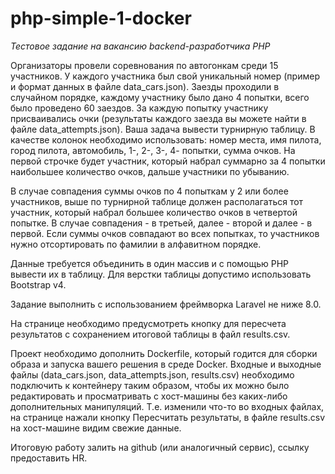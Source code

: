 # php-simple-1-docker

*Тестовое задание на вакансию backend-разработчика PHP*

Организаторы провели соревнования по автогонкам среди 15 участников. У каждого участника был свой уникальный номер
(пример и формат данных в файле data_cars.json). Заезды проходили в случайном порядке,
каждому участнику было дано 4 попытки, всего было проведено 60 заездов. За каждую попытку участнику присваивались очки (результаты
каждого заезда вы можете найти в файле data_attempts.json).
Ваша задача вывести турнирную таблицу. В качестве колонок необходимо использовать: номер места, имя пилота,
город пилота, автомобиль, 1-, 2-, 3-, 4- попытки, сумма очков. На первой строчке будет участник, который набрал суммарно за 4 попытки
наибольшее количество очков, дальше участники по убыванию.

В случае совпадения суммы очков по 4 попыткам у 2 или более участников, выше по турнирной таблице должен располагаться тот участник, 
который набрал большее количество очков в четвертой попытке. В случае совпадения - в третьей, далее - второй и далее - в первой. 
Если суммы очков совпадают во всех попытках, то участников нужно отсортировать по фамилии в алфавитном порядке.

Данные требуется объединить в один массив и с помощью PHP вывести их в таблицу. 
Для верстки таблицы допустимо использовать Bootstrap v4.

Задание выполнить с использованием фреймворка Laravel не ниже 8.0.

На странице необходимо предусмотреть кнопку для пересчета результатов с сохранением итоговой таблицы в файл results.csv.

Проект необходимо дополнить Dockerfile, который годится для сборки образа и запуска вашего решения в среде Docker.
Входные и выходные файлы (data_cars.json, data_attempts.json, results.csv) необходимо подключить к контейнеру таким образом, 
чтобы их можно было редактировать и просматривать с хост-машины без каких-либо дополнительных манипуляций. 
Т.е. изменили что-то во входных файлах, на странице нажали кнопку Пересчитать результаты, в файле results.csv на хост-машине видим свежие данные.

Итоговую работу залить на github (или аналогичный сервис), ссылку предоставить HR.
